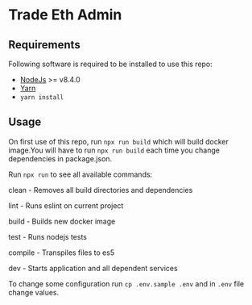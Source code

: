 # Trade Eth Admin

## Requirements

Following software is required to be installed to use this repo:
 * [NodeJs](https://nodejs.org/en/) >= v8.4.0
 * [Yarn](https://yarnpkg.com/en/docs/install#debian-stable)
 * `yarn install`

## Usage

On first use of this repo, run `npx run build` which will
build docker image.You will have to run `npx run build` each time
you change dependencies in package.json.

Run `npx run` to see all available commands:

clean                           - Removes all build directories and dependencies

lint                            - Runs eslint on current project

build                           - Builds new docker image

test                            - Runs nodejs tests

compile                         - Transpiles files to es5

dev                             - Starts application and all dependent services

To change some configuration run `cp .env.sample .env` and in `.env` file change 
values.
